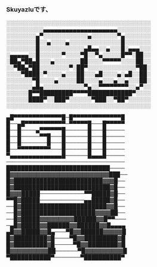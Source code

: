 ### Skuyazluです、

░░░░░░░░░░░░░░░░░░░░░░░░░░░░░░░░░░░░░░░  
░░░░░░░░░░▄▄▄▄▄▄▄▄▄▄▄▄▄▄▄▄▄▄▄▄░░░░░░░░░  
░░░░░░░░▄▀░░░░░░░░░░░░▄░░░░░░░▀▄░░░░░░░  
░░░░░░░░█░░▄░░░░▄░░░░░░░░░░░░░░█░░░░░░░  
░░░░░░░░█░░░░░░░░░░░░▄█▄▄░░▄░░░█░▄▄▄░░░  
░▄▄▄▄▄░░█░░░░░░▀░░░░▀█░░▀▄░░░░░█▀▀░██░░  
░██▄▀██▄█░░░▄░░░░░░░██░░░░▀▀▀▀▀░░░░██░░  
░░▀██▄▀██░░░░░░░░▀░██▀░░░░░░░░░░░░░▀██░  
░░░░▀████░▀░░░░▄░░░██░░░▄█░░░░▄░▄█░░██░  
░░░░░░░▀█░░░░▄░░░░░██░░░░▄░░░▄░░▄░░░██░  
░░░░░░░▄█▄░░░░░░░░░░░▀▄░░▀▀▀▀▀▀▀▀░░▄▀░░  
░░░░░░█▀▀█████████▀▀▀▀████████████▀░░░░  
░░░░░░████▀░░███▀░░░░░░▀███░░▀██▀░░░░░░  
░░░░░░░░░░░░░░░░░░░░░░░░░░░░░░░░░░░░░░░  

▄█▀▀▀▀▀▀▀▀▀▀▀▀▀█─█▀▀▀▀▀▀▀▀▀▀▀▀▀█  
█──▄█▀▀▀▀▀▀▀▀▀▀▀─▀▀▀▀▀█───█▀▀▀▀▀  
█──█────▄▀▀▀▀▀▀█──────█───█─────  
█──█─────▀▀█───█──────█───█─────  
█──█───────█───█──────█───█─────  
█──▀▀▀▀▀▀▀▀▀───█──────█───█─────  
▀▄▄▄▄▄▄▄▄▄▄▄▄▄▄█──────█▄▄▄█─────  
────────────────────────────────  
████████████████████████████────  
█▓▓▓▓▓▓▓▓▓▓▓▓▓▓▓▓▓▓▓▓▓▓▓▓▓▓███──  
█▓████████████████████████▓▓▓█──  
█▓██████████████████████████▓█──  
█▓▓▓█████────────────▀▀█████▓█──  
▀▀█▓█████────────────▄▄█████▓█──  
──█▓███████████████████████▓▓█──  
──█▓████████████████████▓▓▓▓██──  
──█▓█████▓▓▓▓▓▓▓▓▓██████▓▓█▀▀───  
─▄█▓█████▓▓██████▓▓██████▓▓█▄▄▄▄  
▄█▓▓█████▓▓█▄───▀█▓▓██████▓▓▓▓▓█  
█▓█████████▓█────▀█▓▓█████████▓█  
█▓█████████▓█─────▀█▓▓████████▓█  
█▓▓▓▓▓▓▓▓▓▓██──────▀█▓▓▓▓▓▓▓▓▓▓█  
▀███████████▀───────▀██████████▀  
